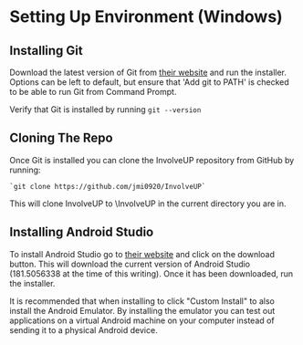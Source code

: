 # Setting Up Environment (Windows)

<h2>Installing Git</h2>

Download the latest version of Git from [their website](https://git-scm.com/downloads)
and run the installer. Options can be left to default, but ensure that 'Add git to PATH'
is checked to be able to run Git from Command Prompt.


Verify that Git is installed by running `git --version`

<h2>Cloning The Repo</h2>
Once Git is installed you can clone the InvolveUP repository from GitHub
by running:

    `git clone https://github.com/jmi0920/InvolveUP`

This will clone InvolveUP to \InvolveUP in the current directory you are in.

<h2>Installing Android Studio</h2>

To install Android Studio go to [their website](https://developer.android.com/studio/?gclid=Cj0KCQiAoo7gBRDuARIsANeJKUaO288xUg3HHl3nuK46pR_FARpDfL8ZvyhRVBjWafGJF19a6WWxMpYaAu-OEALw_wcB) and click on the download
button. This will download the current version of Android Studio
(181.5056338 at the time of this writing). Once it has been downloaded,
run the installer.

It is recommended that when installing to click "Custom Install" to also
install the Android Emulator. By installing the emulator you can test
out applications on a virtual Android machine on your computer instead
of sending it to a physical Android device.

